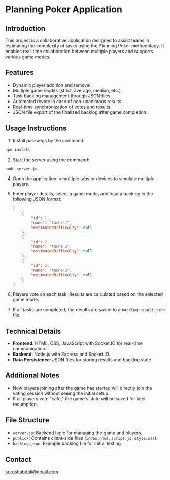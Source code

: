 
# Planning Poker Application

## Introduction

This project is a collaborative application designed to assist teams in estimating the complexity of tasks using the Planning Poker methodology. 
It enables real-time collaboration between multiple players and supports various game modes.

## Features

- Dynamic player addition and removal.
- Multiple game modes (strict, average, median, etc.).
- Task backlog management through JSON files.
- Automated revote in case of non-unanimous results.
- Real-time synchronization of votes and results.
- JSON file export of the finalized backlog after game completion.

## Usage Instructions

1. Install packaegs by the command: 
```bash    
npm install
```

2. Start the server using the command:
```bash
node server.js
```

4. Open the application in multiple tabs or devices to simulate multiple players.

5. Enter player details, select a game mode, and load a backlog in the following JSON format:
   ```json
   [
       {
           "id": 1,
           "name": "tâche 1",
           "estimatedDifficulty": null
       },
       {
           "id": 2,
           "name": "tâche 2",
           "estimatedDifficulty": null
       },
       {
           "id": 3,
           "name": "tâche 3",
           "estimatedDifficulty": null
       }
   ]
   ```

6. Players vote on each task. Results are calculated based on the selected game mode.

7. If all tasks are completed, the results are saved to a `backlog-result.json` file.

## Technical Details

- **Frontend**: HTML, CSS, JavaScript with Socket.IO for real-time communication.
- **Backend**: Node.js with Express and Socket.IO.
- **Data Persistence**: JSON files for storing results and backlog state.

## Additional Notes

- New players joining after the game has started will directly join the voting session without seeing the initial setup.
- If all players vote "café," the game's state will be saved for later resumption.

## File Structure

- `server.js`: Backend logic for managing the game and players.
- `public/`: Contains client-side files (`index.html`, `script.js`, `style.css`).
- `backlog.json`: Example backlog file for initial testing.

## Contact

sorushabdoli@gmail.com

